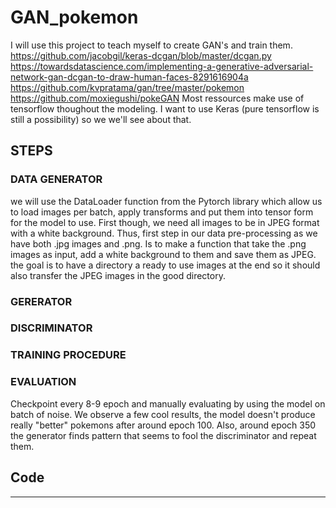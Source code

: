 # GAN_pokemon

I will use this project to teach myself to create GAN's and train them.
https://github.com/jacobgil/keras-dcgan/blob/master/dcgan.py
https://towardsdatascience.com/implementing-a-generative-adversarial-network-gan-dcgan-to-draw-human-faces-8291616904a
https://github.com/kvpratama/gan/tree/master/pokemon
https://github.com/moxiegushi/pokeGAN
Most ressources make use of tensorflow thoughout the modeling. I want to use Keras (pure tensorflow is still a possibility) so we we'll see about that.
## STEPS

### DATA GENERATOR
we will use the DataLoader function from the Pytorch library  which allow us to load images per batch, apply transforms and put them into tensor form for the model to use. 
First though, we need all images to be in JPEG format with a white background. 
Thus, first step in our data pre-processing as we have both .jpg images and .png. Is to make a function that take the .png images as input, add a white background to them and save them as JPEG. 
the goal is to have a directory a ready to use images at the end so it should also transfer the JPEG images in the good directory. 

### GERERATOR

### DISCRIMINATOR

### TRAINING PROCEDURE

### EVALUATION
Checkpoint every 8-9 epoch and manually evaluating by using the model on batch of noise. We observe a few cool results, the model doesn't produce really "better" pokemons after around epoch 100. Also, around epoch 350 the generator finds pattern that seems to fool the discriminator and repeat them. 

## **Code**
<hr />
